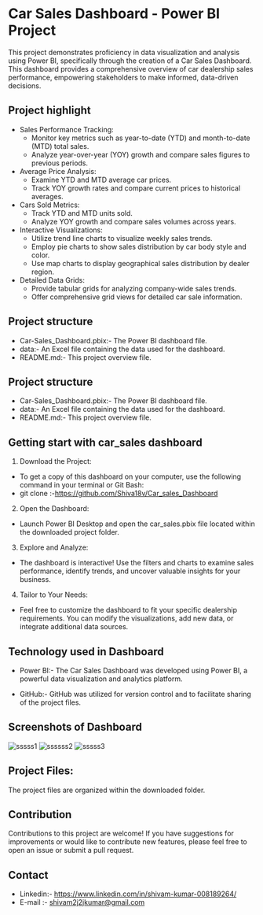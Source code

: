 
# Car Sales Dashboard - Power BI Project 

This project demonstrates proficiency in data visualization and analysis using Power BI, specifically through the creation of a Car Sales Dashboard. This dashboard provides a comprehensive overview of car dealership sales performance, empowering stakeholders to make informed, data-driven decisions.







## Project highlight

- Sales Performance Tracking:
  - Monitor key metrics such as year-to-date (YTD) and month-to-date (MTD) total sales.
  - Analyze year-over-year (YOY) growth and compare sales figures to previous periods.
- Average Price Analysis:
  - Examine YTD and MTD average car prices.
  - Track YOY growth rates and compare current prices to historical averages.
- Cars Sold Metrics:
  - Track YTD and MTD units sold.
  - Analyze YOY growth and compare sales volumes across years.
- Interactive Visualizations:
  - Utilize trend line charts to visualize weekly sales trends.
  - Employ pie charts to show sales distribution by car body style and color.
  - Use map charts to display geographical sales distribution by dealer region.
- Detailed Data Grids:
  - Provide tabular grids for analyzing company-wide sales trends.
  - Offer comprehensive grid views for detailed car sale information.

  


##  Project structure
- Car-Sales_Dashboard.pbix:- The Power BI dashboard file.
- data:- An Excel file containing the data used for the dashboard.
- README.md:- This project overview file.
##  Project structure
- Car-Sales_Dashboard.pbix:- The Power BI dashboard file.
- data:- An Excel file containing the data used for the dashboard.
- README.md:- This project overview file.
## Getting start with car_sales dashboard
  
1. Download the Project:
- To get a copy of this dashboard on your computer, use the following command in your terminal or Git Bash:
- git clone :-https://github.com/Shiva18v/Car_sales_Dashboard

2. Open the Dashboard:
 - Launch Power BI Desktop and open the car_sales.pbix file located within the downloaded project folder.
3. Explore and Analyze:
 - The dashboard is interactive! Use the filters and charts to examine sales performance, identify trends, and uncover valuable insights for your business.
4. Tailor to Your Needs:
 - Feel free to customize the dashboard to fit your specific dealership requirements. You can modify the visualizations, add new data, or integrate additional data sources.





## Technology used in Dashboard

- Power BI:- The Car Sales Dashboard was developed using Power BI, a powerful data visualization and analytics platform.

- GitHub:- GitHub was utilized for version control and to facilitate sharing of the project files.


## Screenshots of Dashboard
![sssss1](https://github.com/user-attachments/assets/3dbc2f89-fa59-43d0-98a0-774963534f27)
![ssssss2](https://github.com/user-attachments/assets/a06d9198-dcd3-4f5c-aa84-955ffb55210e)
![sssss3](https://github.com/user-attachments/assets/985e2f87-7f49-4063-9e5f-dc688c94e86e)

## Project Files:


The project files are organized within the downloaded folder.



## Contribution 
Contributions to this project are welcome! If you have suggestions for improvements or would like to contribute new features, please feel free to open an issue or submit a pull request.


## Contact
  - Linkedin:- https://www.linkedin.com/in/shivam-kumar-008189264/
 - E-mail :- shivam2j2jkumar@gmail.com
 
